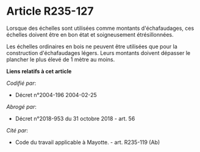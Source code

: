 # Article R235-127

Lorsque des échelles sont utilisées comme montants d'échafaudages, ces échelles doivent être en bon état et soigneusement
étrésillonnées.

Les échelles ordinaires en bois ne peuvent être utilisées que pour la construction d'échafaudages légers. Leurs montants
doivent dépasser le plancher le plus élevé de 1 mètre au moins.

**Liens relatifs à cet article**

_Codifié par_:

  - Décret n°2004-196 2004-02-25

_Abrogé par_:

  - Décret n°2018-953 du 31 octobre 2018 - art. 56

_Cité par_:

  - Code du travail applicable à Mayotte. - art. R235-119 (Ab)
